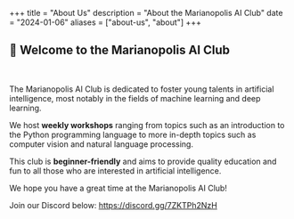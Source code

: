 +++
title = "About Us"
description = "About the Marianopolis AI Club"
date = "2024-01-06"
aliases = ["about-us", "about"]
+++


## 🥳 Welcome to the Marianopolis AI Club

<br>

The Marianopolis AI Club is dedicated to foster young talents in artificial intelligence, most notably in the fields of machine learning and deep learning. 

We host **weekly workshops** ranging from topics such as an introduction to the Python programming language to more in-depth topics such as computer vision and natural language processing.

This club is **beginner-friendly** and aims to provide quality education and fun to all those who are interested in artificial intelligence.

We hope you have a great time at the Marianopolis AI Club!

Join our Discord below: <https://discord.gg/7ZKTPh2NzH>
